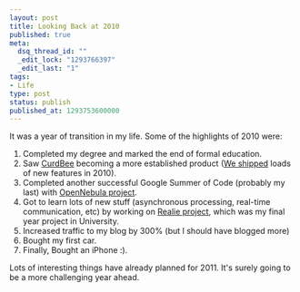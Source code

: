 ```yaml
---
layout: post
title: Looking Back at 2010
published: true
meta:
  dsq_thread_id: ""
  _edit_lock: "1293766397"
  _edit_last: "1"
tags:
- Life
type: post
status: publish
published_at: 1293753600000
---
```

It was a year of transition in my life. Some of the highlights of 2010 were:
<ol>
<li> Completed my degree and marked the end of formal education.</li>
<li>Saw <a href="http://curdbee.com">CurdBee</a> becoming a more established product (<a href="http://vesess.com/tags/curdbee/">We shipped</a> loads of new features in 2010). </li>
<li>Completed another successful Google Summer of Code (probably my last) with <a href="http://www.web2media.net/laktek/tag/opennebula/">OpenNebula project</a>.</li>
<li>Got to learn lots of new stuff (asynchronous processing, real-time communication, etc) by working on <a href="http://www.web2media.net/laktek/tag/realie/">Realie project</a>, which was my final year project in University.</li>
<li>Increased traffic to my blog by 300% (but I should have blogged more)</li>
<li>Bought my first car.</li>
<li>Finally, Bought an iPhone :).</li>
</ol>

Lots of interesting things have already planned for 2011. It's surely going to be a more challenging year ahead.
